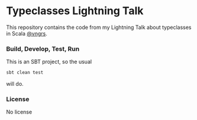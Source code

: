 # Typeclasses Lightning Talk

This repository contains the code from my Lightning Talk about typeclasses in Scala [@vngrs](https://github.com/vngrs).

### Build, Develop, Test, Run

This is an SBT project, so the usual

```sbt
sbt clean test
```

will do.

### License

No license